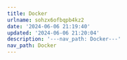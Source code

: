 ```yaml
---
title: Docker
urlname: sohzx6ofbqpb4kz2
date: '2024-06-06 21:19:40'
updated: '2024-06-06 21:20:04'
description: '---nav_path: Docker---'
nav_path: Docker
---
```


